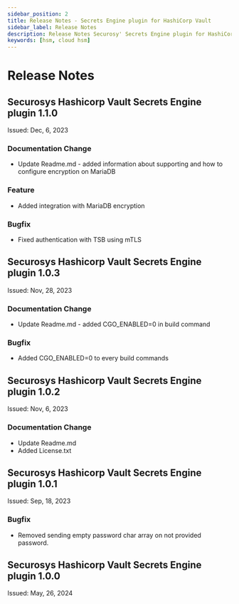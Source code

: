 ```yaml
---
sidebar_position: 2
title: Release Notes - Secrets Engine plugin for HashiCorp Vault
sidebar_label: Release Notes
description: Release Notes Securosy' Secrets Engine plugin for HashiCorp Vault
keywords: [hsm, cloud hsm]
---
```


# Release Notes

## Securosys Hashicorp Vault Secrets Engine plugin 1.1.0
Issued: Dec, 6, 2023

### Documentation Change
- Update Readme.md - added information about supporting and how to configure encryption on MariaDB
### Feature
- Added integration with MariaDB encryption

### Bugfix
- Fixed authentication with TSB using mTLS


## Securosys Hashicorp Vault Secrets Engine plugin 1.0.3
Issued: Nov, 28, 2023
### Documentation Change
- Update Readme.md - added CGO_ENABLED=0 in build command
### Bugfix
- Added CGO_ENABLED=0 to every build commands

## Securosys Hashicorp Vault Secrets Engine plugin 1.0.2
Issued: Nov, 6, 2023
### Documentation Change
- Update Readme.md
- Added License.txt

## Securosys Hashicorp Vault Secrets Engine plugin 1.0.1
Issued: Sep, 18, 2023
### Bugfix
- Removed sending empty password char array on not provided password.

## Securosys Hashicorp Vault Secrets Engine plugin 1.0.0
Issued: May, 26, 2024